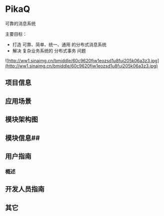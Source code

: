 PikaQ
=======

可靠的消息系统

主要目标：

- 打造 可靠、简单、统一、通用 的分布式消息系统
- 解决 复杂业务系统的 分布式事务 问题 

![http://ww1.sinaimg.cn/bmiddle/60c9620fjw1eozsd1u8fuj205k06a3z3.jpg](http://ww1.sinaimg.cn/bmiddle/60c9620fjw1eozsd1u8fuj205k06a3z3.jpg)

## 项目信息 ##

## 应用场景 ##

## 模块架构图  ##

## 模块信息##

## 用户指南 ##

### 概述 ###

## 开发人员指南 ##

## 其它 ##

